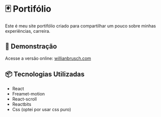 # 🃏 Portifólio

Este é meu site portifólio criado para compartilhar um pouco sobre minhas experiências, carreira.

## 🚀 Demonstração

<!-- ![Meu Portifólio](https://link-da-imagem.gif) -->

Acesse a versão online: [willianbrusch.com](https://www.willianbrusch.com.br/)

## 📦 Tecnologias Utilizadas

- React
- Freamet-motion
- React-scroll
- Reactbits
- Css (optei por usar css puro)
